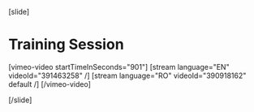 [slide]
# Training Session

[vimeo-video startTimeInSeconds="901"]
[stream language="EN" videoId="391463258"  /]
[stream language="RO" videoId="390918162" default /]
[/vimeo-video]

[/slide]